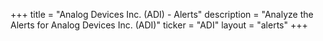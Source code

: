 +++
title = "Analog Devices Inc. (ADI) - Alerts"
description = "Analyze the Alerts for Analog Devices Inc. (ADI)"
ticker = "ADI"
layout = "alerts"
+++

